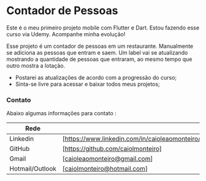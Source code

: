 # Contador de Pessoas

Este é o meu primeiro projeto mobile com Flutter e Dart. Estou fazendo esse curso via Udemy. Acompanhe minha evolução!

Esse projeto é um contador de pessoas em um restaurante. Manualmente se adiciona as pessoas que entram e saem. Um label vai se atualizando mostrando a quantidade de pessoas que entraram, ao mesmo tempo que outro mostra a lotação.

  - Postarei as atualizações de acordo com a progressão do curso;
  - Sinta-se livre para acessar e baixar todos meus projetos;

### Contato

Abaixo algumas informações para contato :

| Rede |  |
| ------ | ------ |
| Linkedin | [https://www.linkedin.com/in/caioleaomonteiro/] |
| GitHub | [https://github.com/caiolmonteiro] |
| Gmail | [caioleaomonteiro@gmail.com] |
| Hotmail/Outlook | [caiolmonteiro@hotmail.com] |
